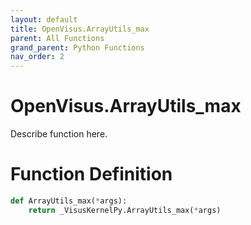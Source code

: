 ```yaml
---
layout: default
title: OpenVisus.ArrayUtils_max
parent: All Functions
grand_parent: Python Functions
nav_order: 2
---
```


# OpenVisus.ArrayUtils_max

Describe function here.

# Function Definition

```python
def ArrayUtils_max(*args):
    return _VisusKernelPy.ArrayUtils_max(*args)
```